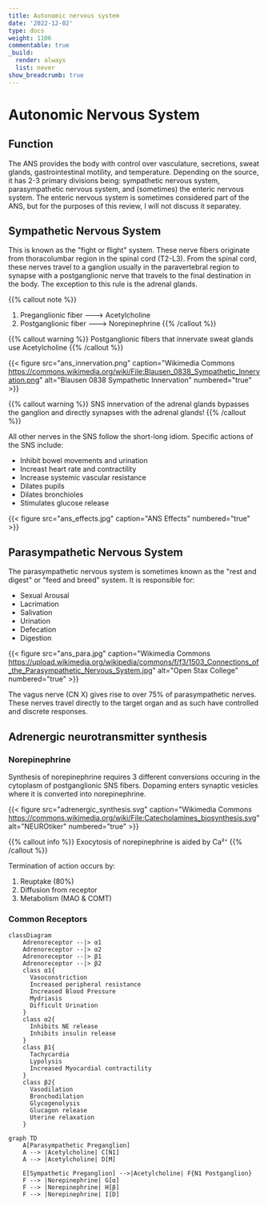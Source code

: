 ```yaml
---
title: Autonomic nervous system
date: '2022-12-02'
type: docs
weight: 1106
commentable: true
_build:
  render: always
  list: never
show_breadcrumb: true
---
```


# Autonomic Nervous System


## Function

The ANS provides the body with control over vasculature, secretions, sweat glands, gastrointestinal motility, and temperature.  Depending on the source, it has 2-3 primary divisions being: sympathetic nervous system, parasympathetic nervous system, and (sometimes) the enteric nervous system.  The enteric nervous system is sometimes considered part of the ANS, but for the purposes of this review, I will not discuss it separatey.

## Sympathetic Nervous System

This is known as the "fight or flight" system.  These nerve fibers originate from thoracolumbar region in the spinal cord (T2-L3).  From the spinal cord, these nerves travel to a ganglion usually in the paravertebral region to synapse with a postganglionic nerve that travels to the final destination in the body.  The exception to this rule is the adrenal glands.

{{% callout note %}}
1.  Preganglionic fiber  --->  Acetylcholine
2.  Postganglionic fiber --->  Norepinephrine
{{% /callout %}}

{{% callout warning %}}
Postganglionic fibers that innervate sweat glands use Acetylcholine
{{% /callout %}}

{{< figure src="ans_innervation.png" caption="Wikimedia Commons https://commons.wikimedia.org/wiki/File:Blausen_0838_Sympathetic_Innervation.png" alt="Blausen 0838 Sympathetic Innervation" numbered="true" >}}


{{% callout warning %}}
SNS innervation of the adrenal glands bypasses the ganglion and directly synapses with the adrenal glands!
{{% /callout %}}



All other nerves in the SNS follow the short-long idiom.  Specific actions of the SNS include:
- Inhibit bowel movements and urination
- Increast heart rate and contractility
- Increase systemic vascular resistance
- Dilates pupils
- Dilates bronchioles
- Stimulates glucose release



{{< figure src="ans_effects.jpg" caption="ANS Effects" numbered="true" >}}


## Parasympathetic Nervous System

The parasympathetic nervous system is sometimes known as the "rest and digest" or "feed and breed" system.  It is responsible for: 
- Sexual Arousal
- Lacrimation
- Salivation
- Urination
- Defecation
- Digestion

{{< figure src="ans_para.jpg" caption="Wikimedia Commons https://upload.wikimedia.org/wikipedia/commons/f/f3/1503_Connections_of_the_Parasympathetic_Nervous_System.jpg" alt="Open Stax College" numbered="true" >}}

The vagus nerve (CN X) gives rise to over 75% of parasympathetic nerves.  These nerves travel directly to the target organ and as such have controlled and discrete responses.


## Adrenergic neurotransmitter synthesis

### Norepinephrine
Synthesis of norepinephrine requires 3 different conversions occuring in the cytoplasm of postganglionic SNS fibers.  Dopaming enters synaptic vesicles where it is converted into norepinephrine.

{{< figure src="adrenergic_synthesis.svg" caption="Wikimedia Commons https://commons.wikimedia.org/wiki/File:Catecholamines_biosynthesis.svg" alt="NEUROtiker" numbered="true" >}}

{{% callout info %}}
Exocytosis of norepinephrine is aided by Ca²⁺
{{% /callout %}}

Termination of action occurs by:
1. Reuptake (80%)
2. Diffusion from receptor
3. Metabolism (MAO & COMT)

### Common Receptors

```mermaid
classDiagram
    Adrenoreceptor --|> α1
    Adrenoreceptor --|> α2
    Adrenoreceptor --|> β1
    Adrenoreceptor --|> β2
    class α1{
      Vasoconstriction
      Increased peripheral resistance
      Increased Blood Pressure
      Mydriasis
      Difficult Urination
    }
    class α2{
      Inhibits NE release
      Inhibits insulin release
    }
    class β1{
      Tachycardia
      Lypolysis
      Increased Myocardial contractility
    }
    class β2{
      Vasodilation
      Bronchodilation
      Glycogenolysis
      Glucagon release
      Uterine relaxation
    }
```

```mermaid
graph TD
    A[Parasympathetic Preganglion]
    A --> |Acetylcholine| C[N1]
    A --> |Acetylcholine| D[M]

    E[Sympathetic Preganglion] -->|Acetylcholine| F{N1 Postganglion}
    F --> |Norepinephrine| G[α]
    F --> |Norepinephrine| H[β]
    F --> |Norepinephrine| I[D]

```